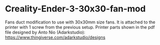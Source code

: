 # Creality-Ender-3-30x30-fan-mod
Fans duct modification to use with 30x30mm size fans. 
It is attached to the printer with 1 screw from the previous setup.
Printer parts shown in the pdf file designed by Anto Nio (Adarkstudio): https://www.thingiverse.com/adarkstudio/designs
